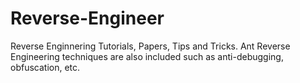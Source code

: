 # Reverse-Engineer
Reverse Enginnering Tutorials, Papers, Tips and Tricks. Ant Reverse Engineering techniques are also included such as anti-debugging, obfuscation, etc.
